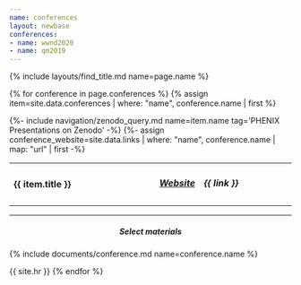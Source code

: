 ```yaml
---
name: conferences
layout: newbase
conferences:
- name: wwnd2020
- name: qm2019
---
```

{% include layouts/find_title.md name=page.name %}

{% for conference in page.conferences %}
{% assign item=site.data.conferences | where: "name", conference.name | first %}

{%- include navigation/zenodo_query.md name=item.name tag='PHENIX Presentations on Zenodo' -%}
{%- assign conference_website=site.data.links | where: "name", conference.name  | map: "url" | first -%}
<table width="70%">
  <tr>
    <td width="55%"><h4>{{ item.title }}</h4></td>
    <td width="10%"><h5><a href="{{ conference_website }}" target="_blank">Website</a></h5></td>
    <td width="35%"><h5>{{ link }}</h5></td>
  </tr>
</table>
<hr/>
<center><h5>Select materials</h5></center>
{% include documents/conference.md name=conference.name %}

{{ site.hr }}
{% endfor %}
